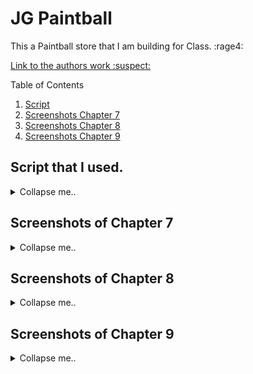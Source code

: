 # JG Paintball
This a Paintball store that I am building for Class. :rage4:

[Link to the authors work :suspect:](https://www.apress.com/gp/book/9781484254394)


  Table of Contents
    
  1. [Script](https://github.com/jonathan-f-gomez/JG-Paintball-Shop#script-that-i-used)
  2. [Screenshots Chapter 7](https://github.com/jonathan-f-gomez/JG-Paintball-Shop#screenshots-of-chapter-7)
  3. [Screenshots Chapter 8](https://github.com/jonathan-f-gomez/JG-Paintball-Shop#screenshots-of-chapter-8)
  4. [Screenshots Chapter 9](https://github.com/jonathan-f-gomez/JG-Paintball-Shop#screenshots-of-chapter-9)

## Script that I used.

<details>
  <summary>Collapse me..</summary>

```
    dotnet new globaljson --sdk-version 5.0.103 --output PaintBallSln/JGPaintballShop
    dotnet new web --no-https --output PaintBallSln/JGPaintballShop --framework net5.0
    dotnet new sln -o PaintBallSln

    dotnet sln PaintBallSln add PaintBallSln/JGPaintballShop 

    dotnet new xunit -o PaintBallSln/JGPaintballShop.Tests --framework net5.0
    dotnet sln PaintBallSln add PaintBallSln/JGPaintballShop.Tests 
    dotnet add PaintBallSln/JGPaintballShop.Tests reference PaintBallSln/JGPaintballShop 

    dotnet add PaintBallSln/JGPaintballShop.Tests package Moq --version 4.16.1
```
</details>

## Screenshots of Chapter 7

<details>
  <summary>Collapse me..</summary>

![Step 1](https://github.com/jonathan-f-gomez/JG-Paintball-Shop/blob/master/Screenshots/Step1.JPG)
#### After Adding CSS
![Step 2](https://github.com/jonathan-f-gomez/JG-Paintball-Shop/blob/master/Screenshots/Step2.JPG)

</details>

## Screenshots of Chapter 8

<details>
  <summary>Collapse me..</summary>

#### Navagation bar added. Allows user to filter by Category
![NavBarMenu](https://github.com/jonathan-f-gomez/JG-Paintball-Shop/blob/master/Screenshots/8-5-SG.JPG)

#### Shopping Cart added.
![NavBarMenu](https://github.com/jonathan-f-gomez/JG-Paintball-Shop/blob/master/Screenshots/8-10-SG.JPG)

#### Cart Preview.
![NavBarMenu](https://github.com/jonathan-f-gomez/JG-Paintball-Shop/blob/master/Screenshots/8-11-SG.JPG)

[Look at test results :rage3:](https://github.com/jonathan-f-gomez/JG-Paintball-Shop/blob/master/Screenshots/Tests-SG.JPG)

</details>

## Screenshots of Chapter 9

<details>
  <summary>Collapse me..</summary>

#### Added the ability for users to remove items from thier shopping cart.
![removeItem](https://github.com/jonathan-f-gomez/JG-Paintball-Shop/blob/master/Screenshots/9-1-SG.JPG)

#### Widget added to the top right corner that shows users how much thier spening and how many items are in thier cart.
![cartWidget](https://github.com/jonathan-f-gomez/JG-Paintball-Shop/blob/master/Screenshots/9-2-SG.JPG)

#### Checkout validation to ensure users enter the proper information.
![removeItem](https://github.com/jonathan-f-gomez/JG-Paintball-Shop/blob/master/Screenshots/9-5-SG.JPG)

#### Checkout screen to show users what order number they are.
![removeItem](https://github.com/jonathan-f-gomez/JG-Paintball-Shop/blob/master/Screenshots/9-6-SG.JPG)

</details>

